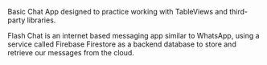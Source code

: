 Basic Chat App designed to practice working with TableViews and third-party libraries.

Flash Chat is an internet based messaging app similar to WhatsApp, using a service called Firebase Firestore as a backend database to store and retrieve our messages from the cloud. 



